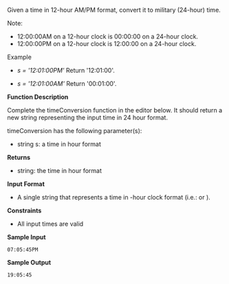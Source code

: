 Given a time in 12-hour AM/PM format, convert it to military (24-hour) time.

Note: 

- 12:00:00AM on a 12-hour clock is 00:00:00 on a 24-hour clock.
- 12:00:00PM on a 12-hour clock is 12:00:00 on a 24-hour clock.

Example

* *s = '12:01:00PM'*
Return '12:01:00'.

* *s = '12:01:00AM'*
Return '00:01:00'.

**Function Description**

Complete the timeConversion function in the editor below. It should return a new string representing the input time in 24 hour format.

timeConversion has the following parameter(s):

* string s: a time in  hour format

**Returns**

* string: the time in  hour format

**Input Format**

* A single string  that represents a time in -hour clock format (i.e.:  or ).

**Constraints**

* All input times are valid

**Sample Input**
```
07:05:45PM
```

**Sample Output**
```
19:05:45
```


